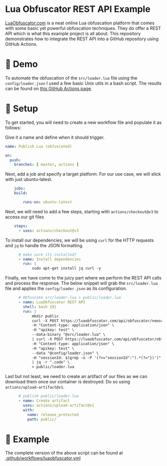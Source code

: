 # Lua Obfuscator REST API Example

[LuaObfuscator.com](https://luaobfuscator.com) is a neat online Lua obfuscation platform that comes with some basic yet powerful obfuscation techniques. They do offer a REST API which is what this example project is all about. This repository demonstrates how to integrate the REST API into a GitHub repository using GitHub Actions.

# 👀 Demo

To automate the obfuscation of the `src/loader.lua` file using the `config/loader.json` I used a few basic Unix utils in a bash script. The results can be found on [this GitHub Actions page](https://github.com/ferib/LuaExample/actions).

# 📝 Setup
To get started, you will need to create a new workflow file and populate it as follows:

Give it a name and define when it should trigger.

```yml
name: Publish Lua (obfuscated)

on:
  push:
    branches: [ master, actions ]
```

Next, add a job and specify a target platform. For our use case, we will stick with just ubuntu-latest.

```yml
    jobs:
    build:

        runs-on: ubuntu-latest
```

Next, we will need to add a few steps, starting with `actions/checkout@v3` to access our git files

```yml
    steps:
      - uses: actions/checkout@v3
```

To install our dependencies, we will be using `curl` for the HTTP requests and `jq` to handle the JSON formatting.

```yml
      # make sure its installed?
      - name: Install dependencies
        run: |
            sudo apt-get install jq curl -y
```

Finally, we have come to the juicy part where we perform the REST API calls and process the response. The below snippet will grab the `src/loader.lua` file and applies the `config/loader.json` as its configuration.

```yml
      # Obfuscate src/loader.lua > public/loader.lua
      - name: LuaObfuscator REST API
        shell: bash {0}
        run: |
            mkdir public
            curl -X POST https://luaobfuscator.com/api/obfuscator/newscript \
            -H "Content-type: application/json" \
            -H "apikey: test" \
            --data-binary "@src/loader.lua" \
            | curl -X POST https://luaobfuscator.com/api/obfuscator/obfuscate \
            -H "Content-type: application/json" \
            -H "apikey: test" \
            --data "@config/loader.json" \
            -H "sessionId: $(grep -o -P '(?<="sessionId":").*(?="})')" \
            | jq -r ".code" \
            > public/loader.lua
```

Last but not least, we need to create an artifact of our files as we can download them once our container is destroyed. Do so using `actions/upload-artifact@v1`.

```yml
      # publish public/loader.lua
      - name: Create artifact
        uses: actions/upload-artifact@v1
        with:
          name: release_protected
          path: public/
```

# 🧪 Example
The complete version of the above script can be found at [.github/workflows/luaobfuscator.yml](.github/workflows/luaobfuscator.yml)
